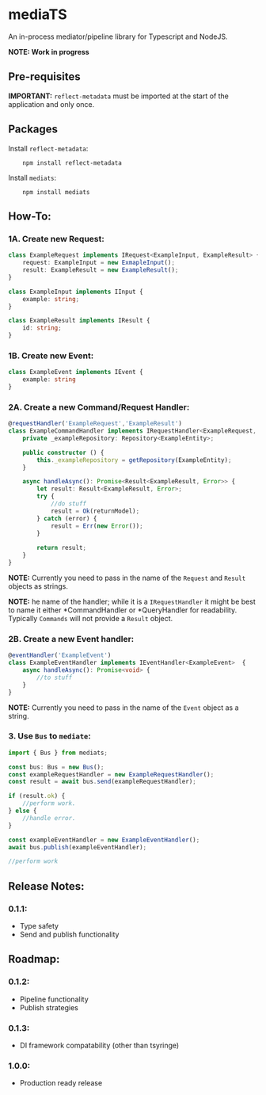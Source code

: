 # mediaTS
An in-process mediator/pipeline library for Typescript and NodeJS.

**NOTE: Work in progress**

## Pre-requisites 
**IMPORTANT:** `reflect-metadata` must be imported at the start of the application and only once.

## Packages
Install `reflect-metadata`: 
```
    npm install reflect-metadata
```

Install `mediats`:
```
    npm install mediats
```

## **How-To:**
### **1A. Create new Request:**
```typescript
class ExampleRequest implements IRequest<ExampleInput, ExampleResult> {
    request: ExampleInput = new ExmapleInput();
    result: ExampleResult = new ExampleResult();
}

class ExampleInput implements IInput {
    example: string;
}

class ExampleResult implements IResult {
    id: string;
}
```

### **1B. Create new Event:**
```typescript
class ExampleEvent implements IEvent {
    example: string
}
```

### **2A. Create a new Command/Request Handler:**
```typescript
@requestHandler('ExampleRequest','ExampleResult')
class ExampleCommandHandler implements IRequestHandler<ExampleRequest, ExampleResult>  {
    private _exampleRepository: Repository<ExampleEntity>;

    public constructor () {
        this._exampleRepository = getRepository(ExampleEntity);
    }

    async handleAsync(): Promise<Result<ExampleResult, Error>> {
        let result: Result<ExampleResult, Error>;
        try {
            //do stuff
            result = Ok(returnModel);
        } catch (error) {
            result = Err(new Error());
        } 
        
        return result;
    }
}
```

**NOTE:** Currently you need to pass in the name of the `Request` and `Result` objects as strings. 

**NOTE:** he name of the handler; while it is a `IRequestHandler` it might be best to name it either *CommandHandler or *QueryHandler for readability. Typically `Commands` will not provide a `Result` object.

### **2B. Create a new Event handler:**
```typescript
@eventHandler('ExampleEvent')
class ExampleEventHandler implements IEventHandler<ExampleEvent>  {
    async handleAsync(): Promise<void> {
        //to stuff
    }
}
```
**NOTE:** Currently you need to pass in the name of the `Event` object as a string.
### **3. Use `Bus` to `mediate`:**
```typescript
import { Bus } from mediats;

const bus: Bus = new Bus();
const exampleRequestHandler = new ExampleRequestHandler();
const result = await bus.send(exampleRequestHandler);

if (result.ok) {
    //perform work.
} else {
    //handle error.
}

const exampleEventHandler = new ExampleEventHandler();
await bus.publish(exampleEventHandler);

//perform work
```

## Release Notes:
### 0.1.1:
* Type safety
* Send and publish functionality

## Roadmap:
### 0.1.2:
* Pipeline functionality
* Publish strategies

### 0.1.3:
* DI framework compatability (other than tsyringe)

### 1.0.0:
* Production ready release
